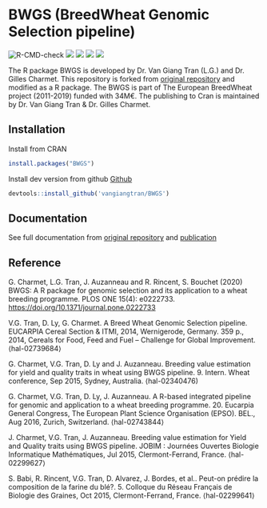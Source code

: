# BWGS (BreedWheat Genomic Selection pipeline)

![R-CMD-check](https://github.com/byzheng/BWGS/workflows/R-CMD-check/badge.svg)
[![](https://www.r-pkg.org/badges/version/BWGS?color=green)](https://cran.r-project.org/package=BWGS)
[![](http://cranlogs.r-pkg.org/badges/grand-total/BWGS?color=green)](https://cran.r-project.org/package=BWGS)
[![](http://cranlogs.r-pkg.org/badges/last-month/BWGS?color=green)](https://cran.r-project.org/package=BWGS)
[![](http://cranlogs.r-pkg.org/badges/last-week/BWGS?color=green)](https://cran.r-project.org/package=BWGS)

The R package BWGS is developed by Dr. Van Giang Tran (L.G.) and Dr. Gilles Charmet. This repository is forked from [original repository](https://forgemia.inra.fr/umr-gdec/bwgs) and modified as a R package. The BWGS is part of The European BreedWheat project (2011-2019) funded with 34M€. The publishing to Cran is maintained by Dr. Van Giang Tran & Dr. Gilles Charmet.


## Installation

Install from CRAN

```r
install.packages("BWGS")
```

Install dev version from github [Github](https://github.com/vangiangtran/BWGS) 

```r
devtools::install_github('vangiangtran/BWGS')
```

## Documentation

See full documentation from [original repository](https://forgemia.inra.fr/umr-gdec/bwgs) and [publication](https://journals.plos.org/plosone/article?id=10.1371/journal.pone.0222733)

## Reference

G. Charmet, L.G. Tran, J. Auzanneau and R. Rincent, S. Bouchet (2020) BWGS: A R package for genomic selection and its application to a wheat breeding programme. PLOS ONE 15(4): e0222733. https://doi.org/10.1371/journal.pone.0222733

V.G. Tran, D. Ly, G. Charmet. A Breed Wheat Genomic Selection pipeline. EUCARPIA Cereal Section & ITMI, 2014, Wernigerode, Germany. 359 p., 2014, Cereals for Food, Feed and Fuel – Challenge for Global Improvement. ⟨hal-02739684⟩

G. Charmet, V.G. Tran, D. Ly and J. Auzanneau. Breeding value estimation for yield and quality traits in wheat using BWGS pipeline. 9. Intern. Wheat conference, Sep 2015, Sydney, Australia. ⟨hal-02340476)

G. Charmet, V.G. Tran, D. Ly, J. Auzanneau. A R-based integrated pipeline for genomic and application to a wheat breeding programme. 20. Eucarpia General Congress, The European Plant Science Organisation (EPSO). BEL., Aug 2016, Zurich, Switzerland. ⟨hal-02743844⟩

J. Charmet, V.G. Tran, J. Auzanneau. Breeding value estimation for Yield and Quality traits using BWGS pipeline. JOBIM : Journées Ouvertes Biologie Informatique Mathématiques, Jul 2015, Clermont-Ferrand, France. ⟨hal-02299627⟩

S. Babi, R. Rincent, V.G. Tran, D. Alvarez, J. Bordes, et al.. Peut-on prédire la composition de la farine du blé?. 5. Colloque du Réseau Français de Biologie des Graines, Oct 2015, Clermont-Ferrand, France. ⟨hal-02299641⟩

